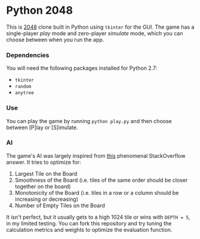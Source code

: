 # Python 2048

This is [2048](https://github.com/gabrielecirulli/2048) clone built in Python using `tkinter` for the GUI. The game has a single-player *play* mode and zero-player *simulate* mode, which you can choose between when you run the app.

### Dependencies

You will need the following packages installed for Python 2.7:

* `tkinter`
* `random`
* `anytree`

### Use

You can play the game by running `python play.py` and then choose between [P]lay or [S]imulate.

### AI

The game's AI was largely inspired from [this](https://stackoverflow.com/a/23853848/4982987) phenomenal StackOverflow answer. It tries to optimize for:
1. Largest Tile on the Board
2. Smoothness of the Board (i.e. tiles of the same order should be closer together on the board)
3. Monotonicity of the Board (i.e. tiles in a row or a column should be increasing or decreasing)
4. Number of Empty Tiles on the Board

It isn't perfect, but it usually gets to a high 1024 tile or wins with `DEPTH = 5`, in my limited testing. You can fork this repository and try tuning the calculation metrics and weights to optimize the evaluation function.
